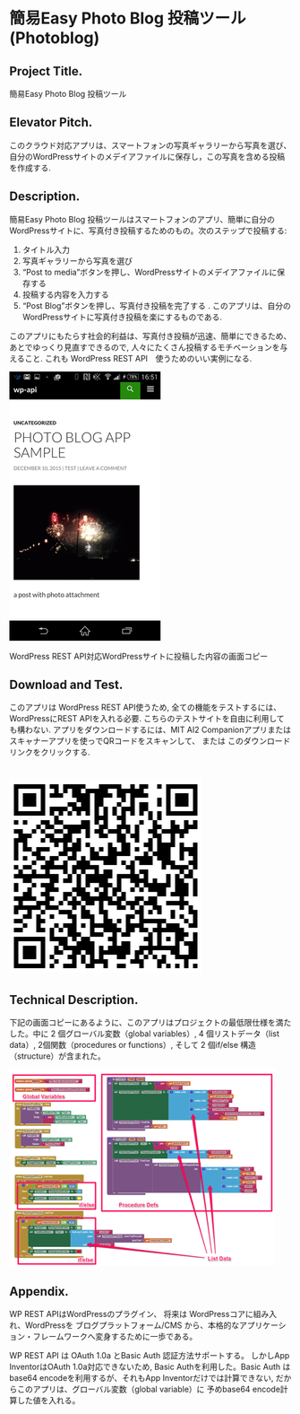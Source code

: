 # 簡易Easy Photo Blog 投稿ツール　(Photoblog)

## Project Title.

簡易Easy Photo Blog 投稿ツール

## Elevator Pitch.

このクラウド対応アプリは、スマートフォンの写真ギャラリーから写真を選び、自分のWordPressサイトのメデイアファイルに保存し，この写真を含める投稿を作成する.

## Description.

簡易Easy Photo Blog 投稿ツールはスマートフォンのアプリ、簡単に自分のWordPressサイトに、写真付き投稿するためのもの。次のステップで投稿する:

1. タイトル入力
2. 写真ギャラリーから写真を選び
3. “Post to media”ボタンを押し、WordPressサイトのメデイアファイルに保存する
4. 投稿する内容を入力する
5. “Post Blog”ボタンを押し、写真付き投稿を完了する .
このアプリは、自分のWordPressサイトに写真付き投稿を楽にするものである.

このアプリにもたらす社会的利益は、写真付き投稿が迅速、簡単にできるため、あとでゆっくり見直すできるので, 人々にたくさん投稿するモチベーションを与えること. これも WordPress REST API　使うためのいい実例になる.

 ![](./appwebview.png)

WordPress REST API対応WordPressサイトに投稿した内容の画面コピー

## Download and Test.

このアプリは WordPress REST API使うため, 全ての機能をテストするには、WordPressにREST APIを入れる必要. こちらのテストサイトを自由に利用しても構わない. アプリをダウンロードするには、MIT AI2 Companionアプリまたはスキャナーアプリを使っでQRコードをスキャンして、 または このダウンロードリンクをクリックする.

 # ![](./apkdownload-1.png)

## Technical Description.

下記の画面コピーにあるように、このアプリはプロジェクトの最低限仕様を満たした。中に 2 個グローバル変数（global variables）, 4 個リストデータ（list data）, 2個関数（procedures or functions）, そして 2 個if/else 構造（structure）が含まれた。

 ![](./blocksview.png)

## Appendix.

WP REST APIはWordPressのプラグイン、 将来は WordPressコアに組み入れ、WordPressを ブログプラットフォーム/CMS から、本格的なアプリケーション・フレームワークへ変身するために一歩である。

WP REST API は OAuth 1.0a とBasic Auth 認証方法サポートする。 しかしApp InventorはOAuth 1.0a対応できないため, Basic Authを利用した。Basic Auth はbase64 encodeを利用するが、それもApp Inventorだけでは計算できない, だからこのアプリは、グローバル変数（global variable）に 予めbase64 encode計算した値を入れる。
